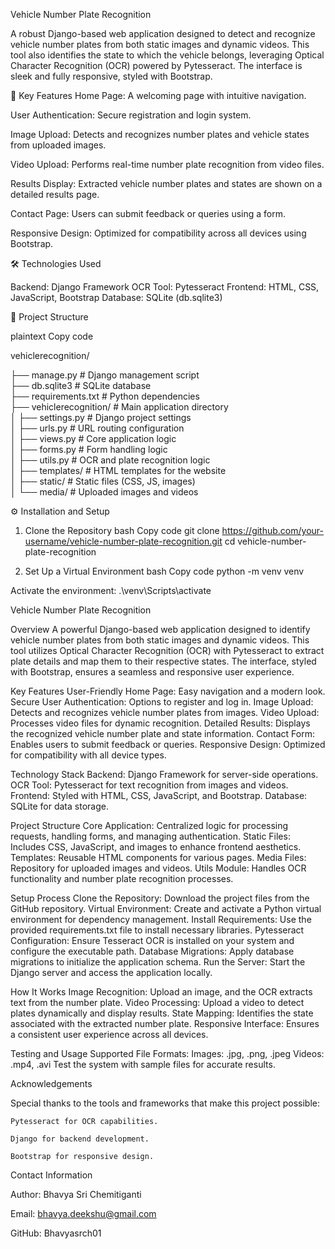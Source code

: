 Vehicle Number Plate Recognition

A robust Django-based web application designed to detect and recognize vehicle number plates from both static images and dynamic videos. This tool also identifies the state to which the vehicle belongs, leveraging Optical Character Recognition (OCR) powered by Pytesseract. The interface is sleek and fully responsive, styled with Bootstrap.

🚀 Key Features
Home Page:
A welcoming page with intuitive navigation.

User Authentication: 
Secure registration and login system.

Image Upload:
Detects and recognizes number plates and vehicle states from uploaded images.

Video Upload: 
Performs real-time number plate recognition from video files.

Results Display: 
Extracted vehicle number plates and states are shown on a detailed results page.

Contact Page: 
Users can submit feedback or queries using a form.

Responsive Design: 
Optimized for compatibility across all devices using Bootstrap.

🛠 Technologies Used

Backend: Django Framework
OCR Tool: Pytesseract
Frontend: HTML, CSS, JavaScript, Bootstrap
Database: SQLite (db.sqlite3)

📂 Project Structure

plaintext
Copy code

vehiclerecognition/  

├── manage.py                # Django management script  
├── db.sqlite3               # SQLite database  
├── requirements.txt         # Python dependencies  
├── vehiclerecognition/      # Main application directory  
│   ├── settings.py          # Django project settings  
│   ├── urls.py              # URL routing configuration  
│   ├── views.py             # Core application logic  
│   ├── forms.py             # Form handling logic  
│   ├── utils.py             # OCR and plate recognition logic  
│   ├── templates/           # HTML templates for the website  
│   ├── static/              # Static files (CSS, JS, images)  
│   └── media/               # Uploaded images and videos  


⚙️ Installation and Setup
1. Clone the Repository
       bash
       Copy code
       git clone https://github.com/your-username/vehicle-number-plate-recognition.git
       cd vehicle-number-plate-recognition

3. Set Up a Virtual Environment
        bash
        Copy code
        python -m venv venv

Activate the environment:                        .\venv\Scripts\activate



Vehicle Number Plate Recognition

Overview
A powerful Django-based web application designed to identify vehicle number plates from both static images and dynamic videos. This tool utilizes Optical Character Recognition (OCR) with Pytesseract to extract plate details and map them to their respective states. The interface, styled with Bootstrap, ensures a seamless and responsive user experience.


Key Features
User-Friendly Home Page: Easy navigation and a modern look.
Secure User Authentication: Options to register and log in.
Image Upload: Detects and recognizes vehicle number plates from images.
Video Upload: Processes video files for dynamic recognition.
Detailed Results: Displays the recognized vehicle number plate and state information.
Contact Form: Enables users to submit feedback or queries.
Responsive Design: Optimized for compatibility with all device types.


Technology Stack
Backend: Django Framework for server-side operations.
OCR Tool: Pytesseract for text recognition from images and videos.
Frontend: Styled with HTML, CSS, JavaScript, and Bootstrap.
Database: SQLite for data storage.


Project Structure
Core Application: Centralized logic for processing requests, handling forms, and managing authentication.
Static Files: Includes CSS, JavaScript, and images to enhance frontend aesthetics.
Templates: Reusable HTML components for various pages.
Media Files: Repository for uploaded images and videos.
Utils Module: Handles OCR functionality and number plate recognition processes.


Setup Process
Clone the Repository: Download the project files from the GitHub repository.
Virtual Environment: Create and activate a Python virtual environment for dependency management.
Install Requirements: Use the provided requirements.txt file to install necessary libraries.
Pytesseract Configuration: Ensure Tesseract OCR is installed on your system and configure the executable path.
Database Migrations: Apply database migrations to initialize the application schema.
Run the Server: Start the Django server and access the application locally.


How It Works
Image Recognition: Upload an image, and the OCR extracts text from the number plate.
Video Processing: Upload a video to detect plates dynamically and display results.
State Mapping: Identifies the state associated with the extracted number plate.
Responsive Interface: Ensures a consistent user experience across all devices.


Testing and Usage
Supported File Formats:
Images: .jpg, .png, .jpeg
Videos: .mp4, .avi
Test the system with sample files for accurate results.

Acknowledgements

Special thanks to the tools and frameworks that make this project possible:

    Pytesseract for OCR capabilities.

    Django for backend development.

    Bootstrap for responsive design.


Contact Information

Author: Bhavya Sri Chemitiganti

Email: bhavya.deekshu@gmail.com

GitHub: Bhavyasrch01
